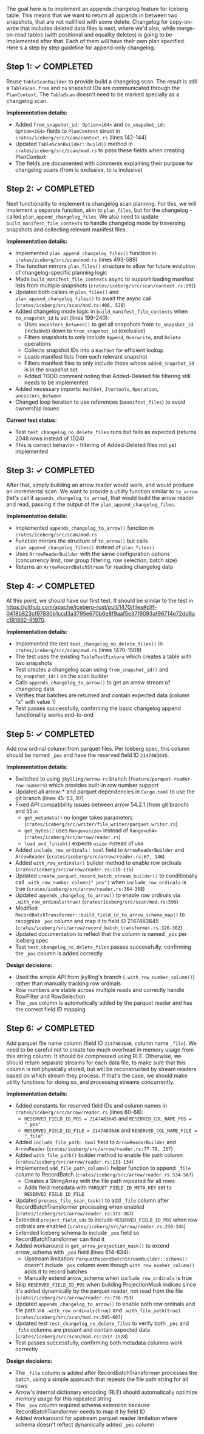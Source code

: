 The goal here is to implement an appends changelog feature for Iceberg table. This means that we want to return all appends in between two snapshots, that are not nullified with some delete. Changelog for copy-on-write that includes deleted data files is next, where we'd also, while merge-on-read tables (with positional and equality deletes) is going to be implemented after that. Each of them will have their own plan specified. Here's a step by step guideline for append-only changelog.

## Step 1: ✓ COMPLETED
Reuse `TableScanBuilder` to provide build a changelog scan. The result is still a `TableScan`. `from` and `to` snapshot IDs are communicated through the `PlanContext`. The `TableScan` doesn't need to be marked specially as a changelog scan.

**Implementation details:**
- Added `from_snapshot_id: Option<i64>` and `to_snapshot_id: Option<i64>` fields to `PlanContext` struct in `crates/iceberg/src/scan/context.rs` (lines 142-144)
- Updated `TableScanBuilder::build()` method in `crates/iceberg/src/scan/mod.rs` to pass these fields when creating PlanContext
- The fields are documented with comments explaining their purpose for changelog scans (from is exclusive, to is inclusive)

## Step 2: ✓ COMPLETED
Next functionality to implement is changelog scan planning. For this, we will implement a separate function, akin to `plan_files`, but for the changelog - called `plan_append_changelog_files`. We also need to update `build_manifest_file_contexts` to handle changelog mode by traversing snapshots and collecting relevant manifest files.

**Implementation details:**
- Implemented `plan_append_changelog_files()` function in `crates/iceberg/src/scan/mod.rs` (lines 493-589)
- The function mirrors `plan_files()` structure to allow for future evolution of changelog-specific planning logic
- Made `build_manifest_file_contexts` async to support loading manifest lists from multiple snapshots (`crates/iceberg/src/scan/context.rs:191`)
- Updated both callers in `plan_files()` and `plan_append_changelog_files()` to await the async call (`crates/iceberg/src/scan/mod.rs:408, 520`)
- Added changelog mode logic in `build_manifest_file_contexts` when `to_snapshot_id` is set (lines 199-240):
  - Uses `ancestors_between()` to get all snapshots from `to_snapshot_id` (inclusive) down to `from_snapshot_id` (exclusive)
  - Filters snapshots to only include `Append`, `Overwrite`, and `Delete` operations
  - Collects snapshot IDs into a `HashSet` for efficient lookup
  - Loads manifest lists from each relevant snapshot
  - Filters manifest files to only include those whose `added_snapshot_id` is in the snapshot set
  - Added TODO comment noting that Added-Deleted file filtering still needs to be implemented
- Added necessary imports: `HashSet`, `Itertools`, `Operation`, `ancestors_between`
- Changed loop iteration to use references (`&manifest_files`) to avoid ownership issues

**Current test status:**
- Test `test_changelog_no_delete_files` runs but fails as expected (returns 2048 rows instead of 1024)
- This is correct behavior - filtering of Added-Deleted files not yet implemented

## Step 3: ✓ COMPLETED
After that, simply building an arrow reader would work, and would produce an incremental scan. We want to provide a utility function similar to `to_arrow` (let's call it `appends_changelog_to_arrow`), that would build the arrow reader and read, passing it the output of the `plan_append_changelog_files`.

**Implementation details:**
- Implemented `appends_changelog_to_arrow()` function in `crates/iceberg/src/scan/mod.rs`
- Function mirrors the structure of `to_arrow()` but calls `plan_append_changelog_files()` instead of `plan_files()`
- Uses `ArrowReaderBuilder` with the same configuration options (concurrency limit, row group filtering, row selection, batch size)
- Returns an `ArrowRecordBatchStream` for reading changelog data

## Step 4: ✓ COMPLETED
At this point, we should have our first test. It should be similar to the test in https://github.com/apache/iceberg-rust/pull/1470/files#diff-0418b823cf97830b1ccd3a3795e670b6e8f9aaf5e37f9093af96714e72dd8ac1R1892-R1970.

**Implementation details:**
- Implemented the test `test_changelog_no_delete_files()` in `crates/iceberg/src/scan/mod.rs` (lines 1470-1508)
- The test uses the existing `TableTestFixture` which creates a table with two snapshots
- Test creates a changelog scan using `from_snapshot_id()` and `to_snapshot_id()` on the scan builder
- Calls `appends_changelog_to_arrow()` to get an arrow stream of changelog data
- Verifies that batches are returned and contain expected data (column "x" with value 1)
- Test passes successfully, confirming the basic changelog append functionality works end-to-end

## Step 5: ✓ COMPLETED
Add row ordinal column from parquet files. Per Iceberg spec, this column should be named `_pos` and have the reserved field ID `2147483645`.

**Implementation details:**
- Switched to using `jkylling/arrow-rs` branch (`feature/parquet-reader-row-numbers`) which provides built-in row number support
- Updated all arrow-* and parquet dependencies in `Cargo.toml` to use the git branch (lines 45-53, 97)
- Fixed API compatibility issues between arrow 54.2.1 (from git branch) and 55.x:
  - `get_metadata()` no longer takes parameters (`crates/iceberg/src/writer/file_writer/parquet_writer.rs`)
  - `get_bytes()` uses `Range<usize>` instead of `Range<u64>` (`crates/iceberg/src/arrow/reader.rs`)
  - `load_and_finish()` expects `usize` instead of `u64`
- Added `include_row_ordinals: bool` field to `ArrowReaderBuilder` and `ArrowReader` (`crates/iceberg/src/arrow/reader.rs:67, 146`)
- Added `with_row_ordinals()` builder method to enable row ordinals (`crates/iceberg/src/arrow/reader.rs:110-115`)
- Updated `create_parquet_record_batch_stream_builder()` to conditionally call `.with_row_number_column("_pos")` when `include_row_ordinals` is true (`crates/iceberg/src/arrow/reader.rs:364-368`)
- Updated `appends_changelog_to_arrow()` to enable row ordinals via `.with_row_ordinals(true)` (`crates/iceberg/src/scan/mod.rs:599`)
- Modified `RecordBatchTransformer::build_field_id_to_arrow_schema_map()` to recognize `_pos` column and map it to field ID 2147483645 (`crates/iceberg/src/arrow/record_batch_transformer.rs:326-362`)
- Updated documentation to reflect that the column is named `_pos` per Iceberg spec
- Test `test_changelog_no_delete_files` passes successfully, confirming the `_pos` column is added correctly

**Design decisions:**
- Used the simple API from jkylling's branch (`.with_row_number_column()`) rather than manually tracking row ordinals
- Row numbers are stable across multiple reads and correctly handle RowFilter and RowSelection
- The `_pos` column is automatically added by the parquet reader and has the correct field ID mapping

## Step 6: ✓ COMPLETED
Add parquet file name column (field ID `2147483646`, column name `_file`). We need to be careful not to create too much overhead in memory usage from this string column. It should be compressed using RLE. Otherwise, we should return separate streams for each data file, to make sure that this column is not physically stored, but will be reconstructed by stream readers based on which stream they process. If that's the case, we should make utility functions for doing so, and processing streams concurrently.

**Implementation details:**
- Added constants for reserved field IDs and column names in `crates/iceberg/src/arrow/reader.rs` (lines 60-68):
  - `RESERVED_FIELD_ID_POS = 2147483645` and `RESERVED_COL_NAME_POS = "_pos"`
  - `RESERVED_FIELD_ID_FILE = 2147483646` and `RESERVED_COL_NAME_FILE = "_file"`
- Added `include_file_path: bool` field to `ArrowReaderBuilder` and `ArrowReader` (`crates/iceberg/src/arrow/reader.rs:77-78, 167`)
- Added `with_file_path()` builder method to enable file path column (`crates/iceberg/src/arrow/reader.rs:131-134`)
- Implemented `add_file_path_column()` helper function to append `_file` column to RecordBatch (`crates/iceberg/src/arrow/reader.rs:534-567`)
  - Creates a StringArray with the file path repeated for all rows
  - Adds field metadata with `PARQUET_FIELD_ID_META_KEY` set to `RESERVED_FIELD_ID_FILE`
- Updated `process_file_scan_task()` to add `_file` column after RecordBatchTransformer processing when enabled (`crates/iceberg/src/arrow/reader.rs:373-387`)
- Extended `project_field_ids` to include `RESERVED_FIELD_ID_POS` when row ordinals are enabled (`crates/iceberg/src/arrow/reader.rs:230-246`)
- Extended Iceberg schema to include `_pos` field so RecordBatchTransformer can find it
- Added workaround in `get_arrow_projection_mask()` to extend arrow_schema with `_pos` field (lines 614-634):
  - Upstream limitation: `ParquetRecordBatchStreamBuilder::schema()` doesn't include `_pos` column even though `with_row_number_column()` adds it to record batches
  - Manually extend arrow_schema when `include_row_ordinals` is true
- Skip `RESERVED_FIELD_ID_POS` when building ProjectionMask indices since it's added dynamically by the parquet reader, not read from the file (`crates/iceberg/src/arrow/reader.rs:736-753`)
- Updated `appends_changelog_to_arrow()` to enable both row ordinals and file path via `.with_row_ordinals(true)` and `.with_file_path(true)` (`crates/iceberg/src/scan/mod.rs:595-607`)
- Updated test `test_changelog_no_delete_files` to verify both `_pos` and `_file` columns are present and contain expected data (`crates/iceberg/src/scan/mod.rs:1517-1528`)
- Test passes successfully, confirming both metadata columns work correctly

**Design decisions:**
- The `_file` column is added after RecordBatchTransformer processes the batch, using a simple approach that repeats the file path string for all rows
- Arrow's internal dictionary encoding (RLE) should automatically optimize memory usage for this repeated string
- The `_pos` column required schema extension because RecordBatchTransformer needs to map it by field ID
- Added workaround for upstream parquet reader limitation where schema doesn't reflect dynamically added `_pos` column